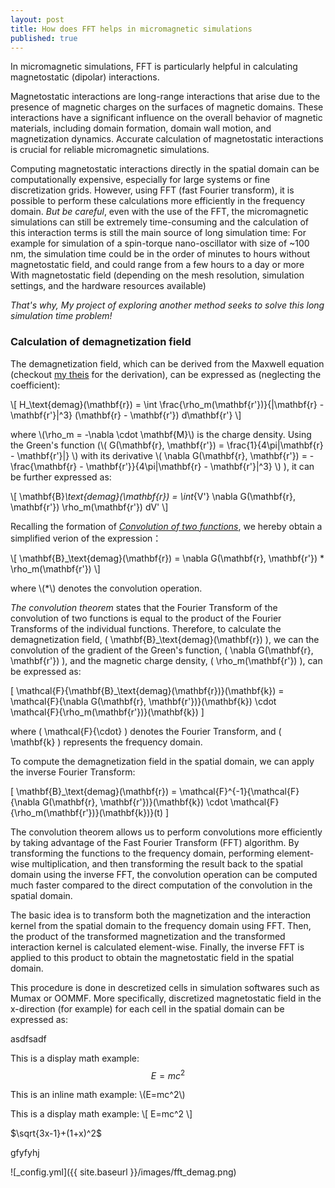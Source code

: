 ```yaml
---
layout: post
title: How does FFT helps in micromagnetic simulations
published: true
---
```


In micromagnetic simulations, FFT is particularly helpful in calculating magnetostatic (dipolar) interactions.

Magnetostatic interactions are long-range interactions that arise due to the presence of magnetic charges on the surfaces of magnetic domains. These interactions have a significant influence on the overall behavior of magnetic materials, including domain formation, domain wall motion, and magnetization dynamics. Accurate calculation of magnetostatic interactions is crucial for reliable micromagnetic simulations.

Computing magnetostatic interactions directly in the spatial domain can be computationally expensive, especially for large systems or fine discretization grids. However, using FFT (fast Fourier transform), it is possible to perform these calculations more efficiently in the frequency domain. _But be careful_, even with the use of the FFT, the micromagnetic simulations can still be extremely time-consuming and the calculation of this interaction terms is still the main source of long simulation time: For example for simulation of a spin-torque nano-oscillator with size of ~100 nm, the simulation time could be in the order of minutes to hours without magnetostatic field, and could range from a few hours to a day or more With magnetostatic field (depending on the mesh resolution, simulation settings, and the hardware resources available)

_That's why, My project of exploring another method seeks to solve this long simulation time problem!_



### Calculation of demagnetization field

The demagnetization field, which can be derived from the Maxwell equation (checkout [my theis](https://theses.hal.science/tel-03770225/document) for the derivation), can be expressed as (neglecting the coefficient):

\\[
H_\text{demag}(\mathbf{r}) = \int \frac{\rho_m(\mathbf{r'})}{|\mathbf{r} - \mathbf{r'}|^3} (\mathbf{r} - \mathbf{r'}) d\mathbf{r'}
\\]

where \\(\rho_m = -\nabla \cdot \mathbf{M}\\) is the charge density. Using the Green's function (\\( G(\mathbf{r}, \mathbf{r'}) = \frac{1}{4\pi|\mathbf{r} - \mathbf{r'}|} \\) with its derivative \\(
   \nabla G(\mathbf{r}, \mathbf{r'}) = -\frac{\mathbf{r} - \mathbf{r'}}{4\pi|\mathbf{r} - \mathbf{r'}|^3}
   \\) ), it can be further expressed as: 
   
\\[
 \mathbf{B}_\text{demag}(\mathbf{r}) = \int_{V'} \nabla G(\mathbf{r}, \mathbf{r'}) \rho_m(\mathbf{r'}) dV'
\\]

Recalling the formation of [_Convolution of two functions_](https://en.wikipedia.org/wiki/Convolution), we hereby obtain a simplified verion of the expression：

\\[
 \mathbf{B}_\text{demag}(\mathbf{r}) = \nabla G(\mathbf{r}, \mathbf{r'}) * \rho_m(\mathbf{r'})
\\]

where \\(\*\\) denotes the convolution operation.

_The convolution theorem_ states that the Fourier Transform of the convolution of two functions is equal to the product of the Fourier Transforms of the individual functions. Therefore, to calculate the demagnetization field, \( \mathbf{B}_\text{demag}(\mathbf{r}) \), we can  the convolution of the gradient of the Green's function, \( \nabla G(\mathbf{r}, \mathbf{r'}) \), and the magnetic charge density, \( \rho_m(\mathbf{r'}) \), can be expressed as:

\[
\mathcal{F}\{\mathbf{B}_\text{demag}(\mathbf{r})\}(\mathbf{k}) = \mathcal{F}\{\nabla G(\mathbf{r}, \mathbf{r'})\}(\mathbf{k}) \cdot \mathcal{F}\{\rho_m(\mathbf{r'})\}(\mathbf{k})
\]

where \( \mathcal{F}\{\cdot\} \) denotes the Fourier Transform, and \( \mathbf{k} \) represents the frequency domain.

To compute the demagnetization field in the spatial domain, we can apply the inverse Fourier Transform:

\[
\mathbf{B}_\text{demag}(\mathbf{r}) = \mathcal{F}^{-1}\{\mathcal{F}\{\nabla G(\mathbf{r}, \mathbf{r'})\}(\mathbf{k}) \cdot \mathcal{F}\{\rho_m(\mathbf{r'})\}(\mathbf{k})\}(t)
\]

The convolution theorem allows us to perform convolutions more efficiently by taking advantage of the Fast Fourier Transform (FFT) algorithm. By transforming the functions to the frequency domain, performing element-wise multiplication, and then transforming the result back to the spatial domain using the inverse FFT, the convolution operation can be computed much faster compared to the direct computation of the convolution in the spatial domain.


The basic idea is to transform both the magnetization and the interaction kernel from the spatial domain to the frequency domain using FFT. Then, the product of the transformed magnetization and the transformed interaction kernel is calculated element-wise. Finally, the inverse FFT is applied to this product to obtain the magnetostatic field in the spatial domain. 


This procedure is done in descretized cells in simulation softwares such as Mumax or OOMMF. More specifically, discretized magnetostatic field in the x-direction (for example) for each cell in the spatial domain can be expressed as:



asdfsadf


This is a display math example:
$$
E=mc^2
$$

This is an inline math example: \\(E=mc^2\\)

This is a display math example:
\\[
E=mc^2
\\]

$\sqrt{3x-1}+(1+x)^2$


gfyfyhj







![_config.yml]({{ site.baseurl }}/images/fft_demag.png)

